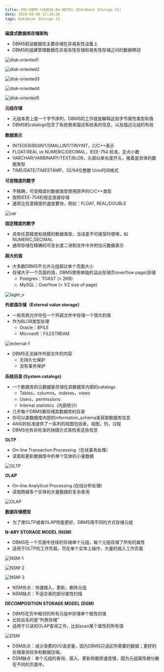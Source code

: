 ```yaml
---
title: CMU-DBMS-COURSE-04-NOTES (Database Storage II)
date: 2019-04-06 17:24:26
tags: Database Storage II
---
```


**磁盘式数据库存储架构**

- DBMS假设数据库主要存储在非易失性设备上
- DBMS的组建管理数据在非易失性存储和易失性存储之间的数据移动

![disk-oriented1](CMU-DBMS-COURSE-04-NOTES/oriented1.png)

![disk-oriented2](CMU-DBMS-COURSE-04-NOTES/oriented2.png)

![disk-oriented3](CMU-DBMS-COURSE-04-NOTES/oriented3.png)

![disk-oriented4](CMU-DBMS-COURSE-04-NOTES/oriented4.png)

![disk-oriented5](CMU-DBMS-COURSE-04-NOTES/oriented5.png)

**元组存储**

- 元组本质上是一个字节序列，DBMS的工作就是解释这些字节属性类型和值
- DBMS的catalogs包含了系统用来描述系统表的信息，以及描述元组的布局

**数据表示**

- INTEGER/BIGINT/SMALLINT/TINYINT，C/C++表示
- FLOAT/REAL vs NUMERIC/DECIMAL，IEEE-754 标准，定点小数
- VARCHAR/VARBINARY/TEXT/BLOB，头部以串长度开头，接着是具体的数据类型
- TIME/DATE/TIMESTAMP，32/64位整数 Unix时间格式

**可变精度的数字**

- 不精确，可变精度的数据类型使用原声的C/C++类型
- 按照IEEE-754的规定直接存储
- 通常比任意精度的速度要快，例如：FLOAT, REAL/DOUBLE

![var](CMU-DBMS-COURSE-04-NOTES/var.png)

**固定精度的数字**

- 具有任意精度和规模的数据类型，当误差不可接受时使用，如NUMERIC,DECIMAL
- 通常存储在精确的可变长度二进制文件中并附加元数据表示

**超大的值**

- 大多数DBMS不允许元组超过单个页面大小
- 存储大于一个页面的值，DBMS使用单独的溢出存储页(overflow page)存储
  - Postgres：TOAST (> 2KB)
  - MySQL：Overflow (> 1/2 size of page)

![lager_v](CMU-DBMS-COURSE-04-NOTES/lager_v.png)

**外部值存储（External value storage）**

- 一些系统允许你在一个外部文件中存储一个很大的值
- 作为BLOB类型处理
  - Oracle：BFILE 
  - Microsoft：FILESTREAM

![external-f](CMU-DBMS-COURSE-04-NOTES/external-f.png)

- DBMS无法操作外部文件的内容
  - 无持久化保护
  - 没有事务保护

**系统目录 (System catalogs)**

- 一个数据库的元数据是存储在其数据库内部的catalogs
  - Tables，columns，indexes，views
  - Users，permissions
  - Internal statistics（内部统计)
- 几乎每个DBMS都存储其数据库的目录
- 你可以查数据库内部的information_schema来获取数据库信息
- ANSI的标准提供了一系列的视图包括表，视图，列，过程
- DBMS也有非标准的快捷方式来检索这些信息

**OLTP**

- On-line Transaction Processing（在线事务处理）
- 读取和更新数据库中的单个实体的小量数据

![OLTP](CMU-DBMS-COURSE-04-NOTES/OLTP.png)

**OLAP**

- On-line Analytical Processing (在线分析处理)
- 读取跨越多个实体的大量数据的复杂查询

![OLAP](CMU-DBMS-COURSE-04-NOTES/OLAP.png)

**数据存储模型**

- 为了使OLTP或者OLAP性能更好，DBMS用不同的方式存储元组

**N-ARY STORAGE MODEL (NSM)**

- DBMS在一个页面中连续的存储单个元组，每个元组存储了所有的属性
- 适用于OLTP的工作负载，尽在单个实体上操作，大量的插入工作负载

![NSM-1](CMU-DBMS-COURSE-04-NOTES/NSM-1.png)

![NSM-2](CMU-DBMS-COURSE-04-NOTES/NSM-2.png)

![NSM-3](CMU-DBMS-COURSE-04-NOTES/NSM-3.png)

- NSM优点：快速插入，更新，删除元组
- NSM缺点：不适合表的部分属性扫描

**DECOMPOSITION STORAGE MODEL (DSM)**

- DBMS在页中相邻的所有元组中存储单个属性的值
- 比较出名的是“列族存储”
- 适用于只读的OLAP查询工作，比如scan某个属性的所有值

![DSM](CMU-DBMS-COURSE-04-NOTES/DSM.png)

- DSM优点：减少浪费的I/O请求量，因为DBMS只读区所需要的数据；更好的处理查询任务和数据压缩。
- DSM缺点：单个元组的查询、插入、更新和删除速度慢，因为元组属性被分散在不同的页面中。